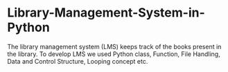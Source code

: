 # Library-Management-System-in-Python
The library management system (LMS)  keeps track of the books present in the library. To develop LMS we used Python class, Function, File Handling, Data and Control Structure, Looping concept etc.
